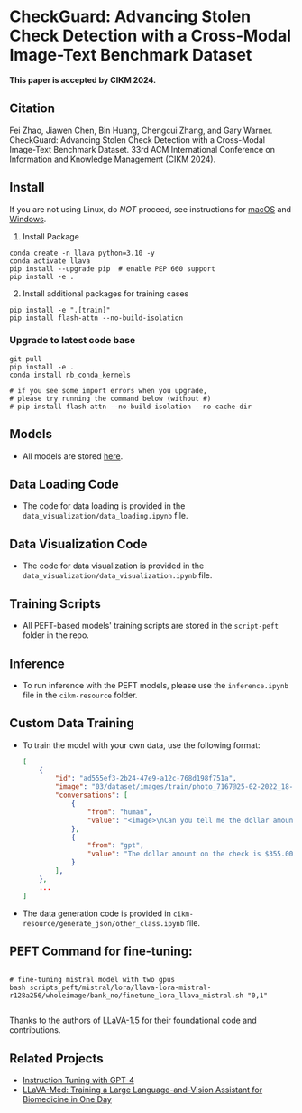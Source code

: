 # CheckGuard: Advancing Stolen Check Detection with a Cross-Modal Image-Text Benchmark Dataset

**This paper is accepted by CIKM 2024.**


## Citation

Fei Zhao, Jiawen Chen, Bin Huang, Chengcui Zhang, and Gary Warner. CheckGuard: Advancing Stolen Check Detection with a Cross-Modal Image-Text Benchmark Dataset. 33rd ACM International Conference on Information and Knowledge Management (CIKM 2024). 


## Install

If you are not using Linux, do *NOT* proceed, see instructions for [macOS](https://github.com/haotian-liu/LLaVA/blob/main/docs/macOS.md) and [Windows](https://github.com/haotian-liu/LLaVA/blob/main/docs/Windows.md).


1. Install Package
```Shell
conda create -n llava python=3.10 -y
conda activate llava
pip install --upgrade pip  # enable PEP 660 support
pip install -e .
```

2. Install additional packages for training cases
```
pip install -e ".[train]"
pip install flash-attn --no-build-isolation
```

### Upgrade to latest code base

```Shell
git pull
pip install -e .
conda install nb_conda_kernels

# if you see some import errors when you upgrade,
# please try running the command below (without #)
# pip install flash-attn --no-build-isolation --no-cache-dir

```

## Models

- All models are stored [here](https://huggingface.co/larry5/CheckGuard/tree/main).

## Data Loading Code

- The code for data loading is provided in the `data_visualization/data_loading.ipynb` file.


## Data Visualization Code

- The code for data visualization is provided in the `data_visualization/data_visualization.ipynb` file.

## Training Scripts

- All PEFT-based models' training scripts are stored in the `script-peft` folder in the repo.

## Inference

- To run inference with the PEFT models, please use the `inference.ipynb` file in the `cikm-resource` folder.

## Custom Data Training

- To train the model with your own data, use the following format:
    ```json
    [
        {
            "id": "ad555ef3-2b24-47e9-a12c-768d198f751a",
            "image": "03/dataset/images/train/photo_7167@25-02-2022_18-36-29_0.png",
            "conversations": [
                {
                    "from": "human",
                    "value": "<image>\nCan you tell me the dollar amount on this check?"
                },
                {
                    "from": "gpt",
                    "value": "The dollar amount on the check is $355.00."
                }
            ],
        },
        ...
    ]
    ```
- The data generation code is provided in `cikm-resource/generate_json/other_class.ipynb` file.


## PEFT Command for fine-tuning:


```Shell

# fine-tuning mistral model with two gpus
bash scripts_peft/mistral/lora/llava-lora-mistral-r128a256/wholeimage/bank_no/finetune_lora_llava_mistral.sh "0,1"  


```

Thanks to the authors of [LLaVA-1.5](https://github.com/haotian-liu/LLaVA) for their foundational code and contributions.

## Related Projects

- [Instruction Tuning with GPT-4](https://github.com/Instruction-Tuning-with-GPT-4/GPT-4-LLM)
- [LLaVA-Med: Training a Large Language-and-Vision Assistant for Biomedicine in One Day](https://github.com/microsoft/LLaVA-Med)
